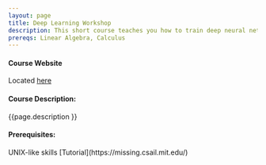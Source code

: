 ```yaml
---
layout: page
title: Deep Learning Workshop
description: This short course teaches you how to train deep neural network models in `PyTorch`.
prereqs: Linear Algebra, Calculus
---
```


#### Course Website
Located [here](https://poonawalalab.github.io/dlcourse/)

<h4>Course Description:</h4>
<p> {{page.description }} </p>

<h4>Prerequisites:</h4>
UNIX-like skills [Tutorial](https://missing.csail.mit.edu/)

